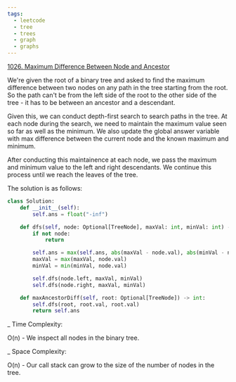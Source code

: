 ```yaml
---
tags:
  - leetcode
  - tree
  - trees
  - graph
  - graphs
---
```


<a href="https://leetcode.com/problems/maximum-difference-between-node-and-ancestor/">
1026. Maximum Difference Between Node and Ancestor</a>

We're given the root of a binary tree and asked to find the maximum difference
between two nodes on any path in the tree starting from the root. So the path
can't be from the left side of the root to the other side of the tree - it has
to be between an ancestor and a descendant.

Given this, we can conduct depth-first search to search paths in the tree. At
each node during the search, we need to maintain the maximum value seen so far
as well as the minimum. We also update the global answer variable with max
difference between the current node and the known maximum and minimum.

After conducting this maintainence at each node, we pass the maximum and minimum
value to the left and right descendants. We continue this process until we reach
the leaves of the tree.

The solution is as follows:

```python
class Solution:
    def __init__(self):
        self.ans = float("-inf")

    def dfs(self, node: Optional[TreeNode], maxVal: int, minVal: int) -> None:
        if not node:
            return

        self.ans = max(self.ans, abs(maxVal - node.val), abs(minVal - node.val))
        maxVal = max(maxVal, node.val)
        minVal = min(minVal, node.val)

        self.dfs(node.left, maxVal, minVal)
        self.dfs(node.right, maxVal, minVal)

    def maxAncestorDiff(self, root: Optional[TreeNode]) -> int:
        self.dfs(root, root.val, root.val)
        return self.ans
```

\_ Time Complexity:

O(n) - We inspect all nodes in the binary tree.

\_ Space Complexity:

O(n) - Our call stack can grow to the size of the number of nodes in the tree.
